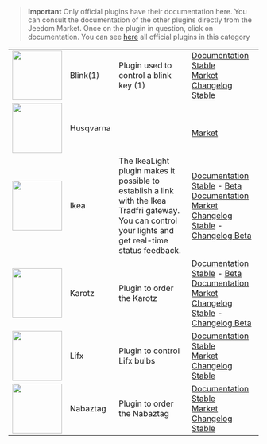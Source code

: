 
>**Important**
>Only official plugins have their documentation here. You can consult the documentation of the other plugins directly from the Jeedom Market. Once on the plugin in question, click on documentation.
>You can see [here](https://market.jeedom.com/index.php?v=d&p=market&type=plugin&categorie=devicecommunication) all official plugins in this category


| | | | |
|--- | --- | --- | ---|
|<img src="blink1/blink1_icon.png" class="pluginLogo" width="100" />|Blink(1)|Plugin used to control a blink key (1)|[Documentation Stable](blink1/index.md)<br/>[Market](https://market.jeedom.com/index.php?v=d&p=market_display&id=1244)<br/>[Changelog Stable](blink1/changelog.md)|
|<img src="husqvarna/husqvarna_icon.png" class="pluginLogo" width="100" />|Husqvarna||<br/>[Market](https://market.jeedom.com/index.php?v=d&p=market_display&id=3101)|
|<img src="ikealight/ikealight_icon.png" class="pluginLogo" width="100" />|Ikea|The IkeaLight plugin makes it possible to establish a link with the Ikea Tradfri gateway. You can control your lights and get real-time status feedback.|[Documentation Stable](ikealight/index.md) - [Beta Documentation](ikealight/beta/index.md)<br/>[Market](https://market.jeedom.com/index.php?v=d&p=market_display&id=3039)<br/>[Changelog Stable](ikealight/changelog.md) - [Changelog Beta](ikealight/beta/changelog.md)|
|<img src="karotz/karotz_icon.png" class="pluginLogo" width="100" />|Karotz|Plugin to order the Karotz|[Documentation Stable](karotz/index.md) - [Beta Documentation](karotz/beta/index.md)<br/>[Market](https://market.jeedom.com/index.php?v=d&p=market_display&id=148)<br/>[Changelog Stable](karotz/changelog.md) - [Changelog Beta](karotz/beta/changelog.md)|
|<img src="lifx/lifx_icon.png" class="pluginLogo" width="100" />|Lifx|Plugin to control Lifx bulbs|[Documentation Stable](lifx/index.md)<br/>[Market](https://market.jeedom.com/index.php?v=d&p=market_display&id=2070)<br/>[Changelog Stable](lifx/changelog.md)|
|<img src="nabaztag/nabaztag_icon.png" class="pluginLogo" width="100" />|Nabaztag|Plugin to order the Nabaztag|[Documentation Stable](nabaztag/index.md)<br/>[Market](https://market.jeedom.com/index.php?v=d&p=market_display&id=151)<br/>[Changelog Stable](nabaztag/changelog.md)|
